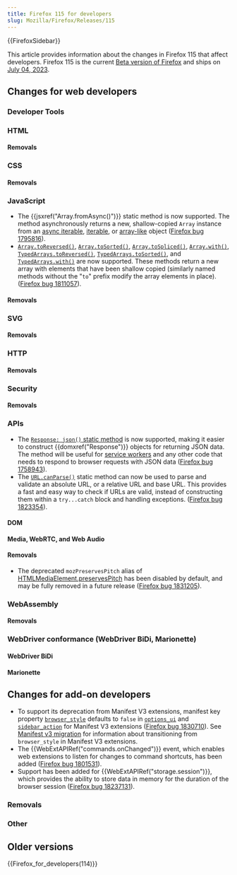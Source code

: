 ```yaml
---
title: Firefox 115 for developers
slug: Mozilla/Firefox/Releases/115
---
```


{{FirefoxSidebar}}

This article provides information about the changes in Firefox 115 that affect developers. Firefox 115 is the current [Beta version of Firefox](https://www.mozilla.org/en-US/firefox/channel/desktop/#beta) and ships on [July 04, 2023](https://wiki.mozilla.org/RapidRelease/Calendar#Future_branch_dates).

## Changes for web developers

### Developer Tools

### HTML

#### Removals

### CSS

#### Removals

### JavaScript

- The {{jsxref("Array.fromAsync()")}} static method is now supported.
  The method asynchronously returns a new, shallow-copied `Array` instance from an [async iterable](/en-US/docs/Web/JavaScript/Reference/Iteration_protocols#the_async_iterator_and_async_iterable_protocols), [iterable](/en-US/docs/Web/JavaScript/Reference/Iteration_protocols#the_iterable_protocol), or [array-like](/en-US/docs/Web/JavaScript/Guide/Indexed_collections#working_with_array-like_objects) object ([Firefox bug 1795816](https://bugzil.la/1795816)).
- [`Array.toReversed()`](/en-US/docs/Web/JavaScript/Reference/Global_Objects/Array/toReversed), [`Array.toSorted()`](/en-US/docs/Web/JavaScript/Reference/Global_Objects/Array/toSorted), [`Array.toSpliced()`](/en-US/docs/Web/JavaScript/Reference/Global_Objects/Array/toSpliced), [`Array.with()`](/en-US/docs/Web/JavaScript/Reference/Global_Objects/Array/with), [`TypedArrays.toReversed()`](/en-US/docs/Web/JavaScript/Reference/Global_Objects/TypedArray/toReversed), [`TypedArrays.toSorted()`](/en-US/docs/Web/JavaScript/Reference/Global_Objects/TypedArray/toSorted), and [`TypedArrays.with()`](/en-US/docs/Web/JavaScript/Reference/Global_Objects/TypedArray/with) are now supported.
  These methods return a new array with elements that have been shallow copied (similarly named methods without the "`to`" prefix modify the array elements in place).
  ([Firefox bug 1811057](https://bugzil.la/1811057)).

#### Removals

### SVG

#### Removals

### HTTP

#### Removals

### Security

#### Removals

### APIs

- The [`Response: json()` static method](/en-US/docs/Web/API/Response/json_static) is now supported, making it easier to construct {{domxref("Response")}} objects for returning JSON data.
  The method will be useful for [service workers](/en-US/docs/Web/API/Service_Worker_API) and any other code that needs to respond to browser requests with JSON data ([Firefox bug 1758943](https://bugzil.la/1758943)).
- The [`URL.canParse()`](/en-US/docs/Web/API/URL/canParse_static) static method can now be used to parse and validate an absolute URL, or a relative URL and base URL.
  This provides a fast and easy way to check if URLs are valid, instead of constructing them within a `try...catch` block and handling exceptions.
  ([Firefox bug 1823354](https://bugzil.la/1823354)).

#### DOM

#### Media, WebRTC, and Web Audio

#### Removals

- The deprecated `mozPreservesPitch` alias of [HTMLMediaElement.preservesPitch](/en-US/docs/Web/API/HTMLMediaElement/preservesPitch) has been disabled by default, and may be fully removed in a future release ([Firefox bug 1831205](https://bugzil.la/1831205)).

### WebAssembly

#### Removals

### WebDriver conformance (WebDriver BiDi, Marionette)

#### WebDriver BiDi

#### Marionette

## Changes for add-on developers

- To support its deprecation from Manifest V3 extensions, manifest key property [`browser_style`](/en-US/docs/Mozilla/Add-ons/WebExtensions/user_interface/Browser_styles) defaults to `false` in [`options_ui`](/en-US/docs/Mozilla/Add-ons/WebExtensions/manifest.json/options_ui) and [`sidebar_action`](/en-US/docs/Mozilla/Add-ons/WebExtensions/manifest.json/sidebar_action) for Manifest V3 extensions ([Firefox bug 1830710](https://bugzil.la/1830710)). See [Manifest v3 migration](/en-US/docs/Mozilla/Add-ons/WebExtensions/user_interface/Browser_styles#manifest_v3_migration) for information about transitioning from `browser_style` in Manifest V3 extensions.
- The {{WebExtAPIRef("commands.onChanged")}} event, which enables web extensions to listen for changes to command shortcuts, has been added ([Firefox bug 1801531](https://bugzil.la/1801531)).
- Support has been added for {{WebExtAPIRef("storage.session")}}, which provides the ability to store data in memory for the duration of the browser session ([Firefox bug 18237131](https://bugzil.la/1823713)).

### Removals

### Other

## Older versions

{{Firefox_for_developers(114)}}
